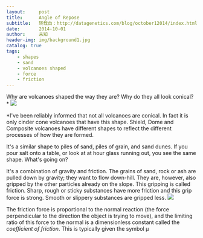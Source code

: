 ```yaml
---
layout:     post
title:      Angle of Repose
subtitle:   转载自：http://datagenetics.com/blog/october12014/index.html
date:       2014-10-01
author:     未知
header-img: img/background1.jpg
catalog: true
tags:
    - shapes
    - sand
    - volcanoes shaped
    - force
    - friction
---
```


Why are volcanoes shaped the way they are? Why do they all look conical?*
![](http://datagenetics.com/blog/october12014/fuji.jpg)


*I've been reliably informed that not all volcanoes are conical. In fact it is only cinder cone volcanoes that have this shape. Shield, Dome and Composite volcanoes have different shapes to reflect the different processes of how they are formed.

It's a similar shape to piles of sand, piles of grain, and sand dunes. If you pour salt onto a table, or look at at hour glass running out, you see the same shape. What's going on?

It's a combination of gravity and friction. The grains of sand, rock or ash are pulled down by gravity; they want to flow down-hill. They are, however, also gripped by the other particles already on the slope. This gripping is called friction. Sharp, rough or sticky substances have more friction and this grip force is strong. Smooth or slippery substances are gripped less.
![](http://datagenetics.com/blog/october12014/math.png)


The friction force is proportional to the normal reaction (the force perpendicular to the direction the object is trying to move), and the limiting ratio of this force to the normal is a dimensionless constant called the *coefficient of friction*. This is typically given the symbol μ
